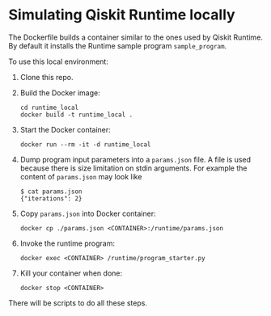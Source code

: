 # Simulating Qiskit Runtime locally

The Dockerfile builds a container similar to the ones used by Qiskit Runtime.
By default it installs the Runtime sample program `sample_program`.

To use this local environment: 

1. Clone this repo.

1. Build the Docker image:

    ```
    cd runtime_local
    docker build -t runtime_local .
    ```

1. Start the Docker container:

   ```
   docker run --rm -it -d runtime_local
   ```
   
1. Dump program input parameters into a `params.json` file. 
A file is used because there is size limitation on stdin arguments.
For example the content of `params.json` may look like
   
   ```
   $ cat params.json
   {"iterations": 2}
   ```

1. Copy `params.json` into Docker container:

   ```
   docker cp ./params.json <CONTAINER>:/runtime/params.json
   ```

1. Invoke the runtime program:

   ```
   docker exec <CONTAINER> /runtime/program_starter.py
   ``` 

1. Kill your container when done:

   ```
   docker stop <CONTAINER>
   ```

There will be scripts to do all these steps.
